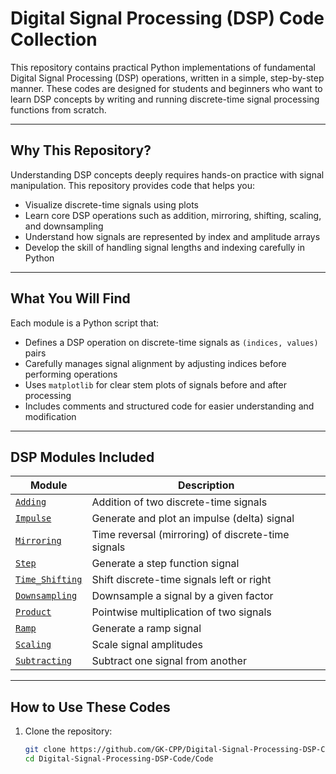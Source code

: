 # Digital Signal Processing (DSP) Code Collection

This repository contains practical Python implementations of fundamental Digital Signal Processing (DSP) operations, written in a simple, step-by-step manner. These codes are designed for students and beginners who want to learn DSP concepts by writing and running discrete-time signal processing functions from scratch.

---

## Why This Repository?

Understanding DSP concepts deeply requires hands-on practice with signal manipulation. This repository provides code that helps you:

- Visualize discrete-time signals using plots
- Learn core DSP operations such as addition, mirroring, shifting, scaling, and downsampling
- Understand how signals are represented by index and amplitude arrays
- Develop the skill of handling signal lengths and indexing carefully in Python

---

## What You Will Find

Each module is a Python script that:

- Defines a DSP operation on discrete-time signals as `(indices, values)` pairs
- Carefully manages signal alignment by adjusting indices before performing operations
- Uses `matplotlib` for clear stem plots of signals before and after processing
- Includes comments and structured code for easier understanding and modification

---

## DSP Modules Included

| Module          | Description                                   |
|-----------------|-----------------------------------------------|
| [`Adding`](https://github.com/GK-CPP/Digital-Signal-Processing-DSP-Code/blob/master/Code/Adding.py)        | Addition of two discrete-time signals          |
| [`Impulse`](https://github.com/GK-CPP/Digital-Signal-Processing-DSP-Code/blob/master/Code/Impulse.py)       | Generate and plot an impulse (delta) signal    |
| [`Mirroring`](https://github.com/GK-CPP/Digital-Signal-Processing-DSP-Code/blob/master/Code/Mirroring.py)     | Time reversal (mirroring) of discrete-time signals         |
| [`Step`](https://github.com/GK-CPP/Digital-Signal-Processing-DSP-Code/blob/master/Code/Step.py)          | Generate a step function signal                    |
| [`Time_Shifting`](https://github.com/GK-CPP/Digital-Signal-Processing-DSP-Code/blob/master/Code/Time_Shifting.py) | Shift discrete-time signals left or right       |
| [`Downsampling`](https://github.com/GK-CPP/Digital-Signal-Processing-DSP-Code/blob/master/Code/downsempling.py)  | Downsample a signal by a given factor            |
| [`Product`](https://github.com/GK-CPP/Digital-Signal-Processing-DSP-Code/blob/master/Code/product.py)       | Pointwise multiplication of two signals          |
| [`Ramp`](https://github.com/GK-CPP/Digital-Signal-Processing-DSP-Code/blob/master/Code/ramp.py)          | Generate a ramp signal                           |
| [`Scaling`](https://github.com/GK-CPP/Digital-Signal-Processing-DSP-Code/blob/master/Code/scaling.py)       | Scale signal amplitudes                           |
| [`Subtracting`](https://github.com/GK-CPP/Digital-Signal-Processing-DSP-Code/blob/master/Code/subtracting.py)   | Subtract one signal from another                  |

---

## How to Use These Codes

1. Clone the repository:
   ```bash
   git clone https://github.com/GK-CPP/Digital-Signal-Processing-DSP-Code.git
   cd Digital-Signal-Processing-DSP-Code/Code
